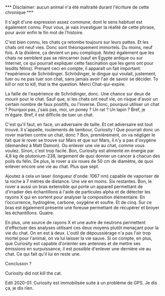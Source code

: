 *** Disclaimer: aucun animal n'a été maltraité durant l'écriture de cette chronique ***  
  
Il s'agit d'une expression assez commune, dont le sens habituel est également connu. Pour vous, je vais investiguer la réalité de cette phrase, pour avoir enfin le fin mot de l'histoire.  
  
C'est bien connu, les chats ça retombe toujours sur leurs pattes. Et les chats ont neuf vies. Donc sont théoriquement immortels. Du moins, neuf fois. A la dixième, ça devient un peu compliqué. Notez également que les chats ne semblent pas se réincarner (sauf en Égypte antique ou sur Internet, ce qui pourrait expliquer cette fascination que les gens ont pour lesdits félins). Prenant ceci en compte, il apparaît un fait important: l'expérience de Schrödinger. Schrödinger, le dingue qui voulait, justement, tuer ou ne pas tuer son chat, sans jamais avoir l'air de savoir se décider. To kill or not to kill, that is the question. Merci Chat-qui-expire.  
  
La faille de l'expérience de Schrödinger, donc. Une chance sur deux de mourir pour le chat. Sauf que, si les chats ont neuf vie, on risque d'avoir un certain nombre de faux positifs, ou l'inverse. Donc, pourquoi utiliser un chat ? Pourquoi pas, j'sais pas, moi, un poney ? Un rat ? Un lapin ? Bref, je m'égare. Bref, il est difficile de tuer un chat.  
  
C'est qu'il faut, en face, un adversaire de taille. Et cet adversaire est tout trouvé. Il s'appelle, roulements de tambour, Curiosity ! Que pourrait donc un rover martien contre un chat, donc ? Bon, premièrement, on va négliger le fait que le rover se trouve sur Mars et que sur Mars, il n'y a pas d'oxygène (demandez à Matt Damon). Ou enlever une vie au chat, comme vous voulez. Sinon, c'est trop facile. Bon, Curiosity est alimenté en énergie par 4,8 kg de plutonium-238, largement de quoi donner un cancer à chacun des poils du félin. De plus, le rover a six roues de 50 cm de diamètre, de quoi enlever encore une vie au chat. Plus que sept.  
  
Ajoutez à cela un laser (longueur d'onde: 1067 nm) capable de vaporiser de la roche à 7 mètres de distance. Une vie en moins. Six restantes. Bon, le rover a aussi un bras extensible qui porte un appareil permettant de d'irradier des échantillons à l'aide de particules alpha et de détecter les rayons X qui en sortent pour analyser la composition élémentaire. En l’occurrence, hydrogène, carbone, oxygène et soufre. Et de cinq. Sur ce bras est également présente une foreuse permettant de récupérer et broyer les échantillons. Quatre.   
  
En plus, une source de rayons X et une autre de neutrons permettent d'effectuer des analyses utilisant ces deux moyens plutôt menaçant pour la vie du chat. On en est à deux. L'outil de dépoussiérage n'a pas l'air trop mortel pour l'animal, on va lui laisser la vie sauve. Si on compte, en plus, que Curiosity est capable d'orienter ses antennes et de mettre ses émissions en surpuissance, il est possible d'enlever une dernière vie au chat. Ce qui fait qu'il lui en reste une.  
  
Conclusion ?  
  
Curiosity did not kill the cat.  
  
Edit 2020-01: Curiosity est immobilisée suite à un problème de GPS. Je dis ça, je dis rien.